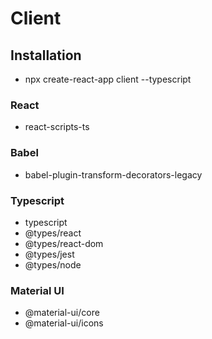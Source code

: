 # Client
## Installation
* npx create-react-app client --typescript
### React
* react-scripts-ts
### Babel
* babel-plugin-transform-decorators-legacy
### Typescript
* typescript
* @types/react
* @types/react-dom
* @types/jest
* @types/node
### Material UI
* @material-ui/core
* @material-ui/icons
